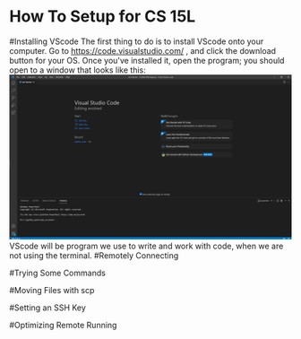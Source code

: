 # **How To Setup for CS 15L**

#Installing VScode
The first thing to do is to install VScode onto your computer. Go to  https://code.visualstudio.com/ , and click the download button for your OS.
Once you've installed it, open the program; you should open to a window that looks like this: ![image](ss1vscode.PNG)
VScode will be program we use to write and work with code, when we are not using the terminal.
#Remotely Connecting

#Trying Some Commands

#Moving Files with scp

#Setting an SSH Key

#Optimizing Remote Running
